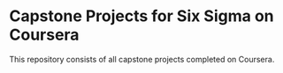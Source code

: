 # Capstone Projects for Six Sigma on Coursera

This repository consists of all capstone projects completed on Coursera.
